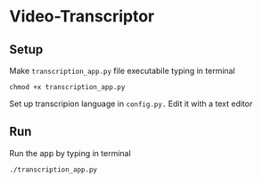 # Video-Transcriptor

## Setup

Make `transcription_app.py` file executabile typing in terminal 
```shell
chmod +x transcription_app.py
```
Set up transcripion language in `config.py.` Edit it with a text editor

## Run

Run the app by typing in terminal
```shell
./transcription_app.py
```


